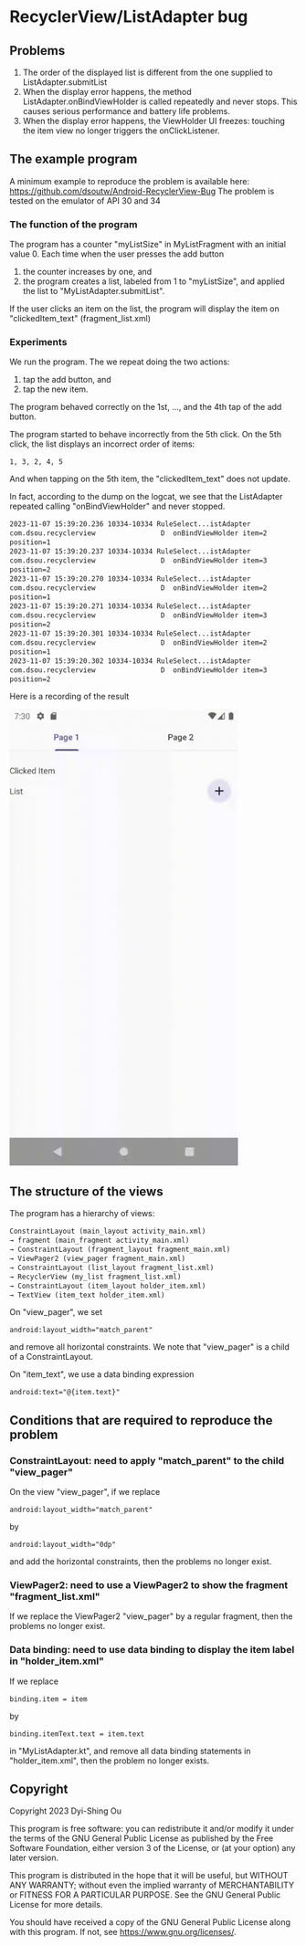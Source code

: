 # RecyclerView/ListAdapter bug

## Problems

1. The order of the displayed list is different from the one supplied to ListAdapter.submitList
2. When the display error happens, the method ListAdapter.onBindViewHolder is called repeatedly and never stops. This causes serious performance and battery life problems.
3. When the display error happens, the ViewHolder UI freezes: touching the item view no longer triggers the onClickListener.

## The example program

A minimum example to reproduce the problem is available here:
https://github.com/dsoutw/Android-RecyclerView-Bug
The problem is tested on the emulator of API 30 and 34

### The function of the program

The program has a counter "myListSize" in MyListFragment with an initial value 0. Each time when the
user presses the add button
1. the counter increases by one, and
2. the program creates a list, labeled from 1 to "myListSize", and applied the list to "MyListAdapter.submitList".

If the user clicks an item on the list, the program will display the item on "clickedItem_text" (fragment_list.xml)

### Experiments

We run the program. The we repeat doing the two actions: 
1. tap the add button, and
2. tap the new item.

The program behaved correctly on the 1st, ..., and the 4th tap of the add button.

The program started to behave incorrectly from the 5th click.
On the 5th click, the list displays an incorrect order of items: 
```
1, 3, 2, 4, 5
```

And when tapping on the 5th item, the "clickedItem_text" does not update.

In fact, according to the dump on the logcat, we see that the ListAdapter repeated 
calling "onBindViewHolder" and never stopped.
```
2023-11-07 15:39:20.236 10334-10334 RuleSelect...istAdapter com.dsou.recyclerview                D  onBindViewHolder item=2 position=1
2023-11-07 15:39:20.237 10334-10334 RuleSelect...istAdapter com.dsou.recyclerview                D  onBindViewHolder item=3 position=2
2023-11-07 15:39:20.270 10334-10334 RuleSelect...istAdapter com.dsou.recyclerview                D  onBindViewHolder item=2 position=1
2023-11-07 15:39:20.271 10334-10334 RuleSelect...istAdapter com.dsou.recyclerview                D  onBindViewHolder item=3 position=2
2023-11-07 15:39:20.301 10334-10334 RuleSelect...istAdapter com.dsou.recyclerview                D  onBindViewHolder item=2 position=1
2023-11-07 15:39:20.302 10334-10334 RuleSelect...istAdapter com.dsou.recyclerview                D  onBindViewHolder item=3 position=2
```

Here is a recording of the result

<img src="preview/preview.gif" alt="recording" width="400"/>

## The structure of the views

The program has a hierarchy of views:
```
ConstraintLayout (main_layout activity_main.xml)
→ fragment (main_fragment activity_main.xml)
→ ConstraintLayout (fragment_layout fragment_main.xml)
→ ViewPager2 (view_pager fragment_main.xml)
→ ConstraintLayout (list_layout fragment_list.xml)
→ RecyclerView (my_list fragment_list.xml)
→ ConstraintLayout (item_layout holder_item.xml)
→ TextView (item_text holder_item.xml)
```

On "view_pager", we set
```
android:layout_width="match_parent"
```
and remove all horizontal constraints. We note that "view_pager" is a child of a ConstraintLayout.

On "item_text", we use a data binding expression
```
android:text="@{item.text}"
```

## Conditions that are required to reproduce the problem

### ConstraintLayout: need to apply "match_parent" to the child "view_pager"

On the view "view_pager", if we replace 
```
android:layout_width="match_parent"
```
by
```
android:layout_width="0dp"
```
and add the horizontal constraints, then the problems no longer exist.

### ViewPager2: need to use a ViewPager2 to show the fragment "fragment_list.xml"

If we replace the ViewPager2 "view_pager" by a regular fragment, then the problems no longer exist.  

### Data binding: need to use data binding to display the item label in "holder_item.xml"

If we replace
```
binding.item = item
```
by 
```
binding.itemText.text = item.text
```
in "MyListAdapter.kt", and remove all data binding statements in "holder_item.xml", then the problem
no longer exists.

## Copyright

Copyright 2023 Dyi-Shing Ou

This program is free software: you can redistribute it and/or modify it under the terms of
the GNU General Public License as published by the Free Software Foundation,
either version 3 of the License, or (at your option) any later version.

This program is distributed in the hope that it will be useful, but WITHOUT ANY WARRANTY;
without even the implied warranty of MERCHANTABILITY or FITNESS FOR A PARTICULAR PURPOSE.
See the GNU General Public License for more details.

You should have received a copy of the GNU General Public License along with this program.
If not, see <https://www.gnu.org/licenses/>.
